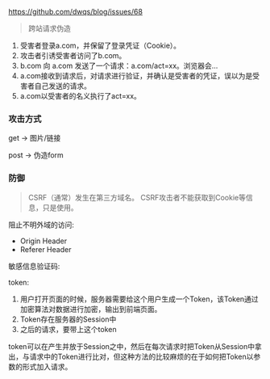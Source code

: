 https://github.com/dwqs/blog/issues/68

> 跨站请求伪造

1. 受害者登录a.com，并保留了登录凭证（Cookie）。
2. 攻击者引诱受害者访问了b.com。
3. b.com 向 a.com 发送了一个请求：a.com/act=xx。浏览器会…
4. a.com接收到请求后，对请求进行验证，并确认是受害者的凭证，误以为是受害者自己发送的请求。
5. a.com以受害者的名义执行了act=xx。

### 攻击方式

get -> 图片/链接

post -> 伪造form

### 防御
> CSRF（通常）发生在第三方域名。
CSRF攻击者不能获取到Cookie等信息，只是使用。

阻止不明外域的访问:
* Origin Header
* Referer Header

敏感信息验证码: 

token: 
1. 用户打开页面的时候，服务器需要给这个用户生成一个Token，该Token通过加密算法对数据进行加密，输出到前端页面。
2. Token存在服务器的Session中
3. 之后的请求，要带上这个token


token可以在产生并放于Session之中，然后在每次请求时把Token从Session中拿出，与请求中的Token进行比对，但这种方法的比较麻烦的在于如何把Token以参数的形式加入请求。
